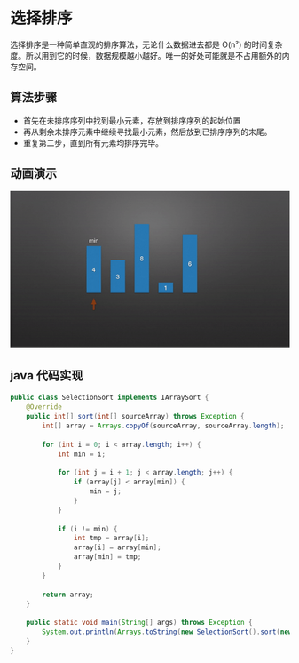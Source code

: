 # 选择排序

选择排序是一种简单直观的排序算法，无论什么数据进去都是 O(n²) 的时间复杂度。所以用到它的时候，数据规模越小越好。唯一的好处可能就是不占用额外的内存空间。

## 算法步骤

* 首先在未排序序列中找到最小元素，存放到排序序列的起始位置
* 再从剩余未排序元素中继续寻找最小元素，然后放到已排序序列的末尾。
* 重复第二步，直到所有元素均排序完毕。

## 动画演示

![](res/selection_sort.gif)

## java 代码实现

```java
public class SelectionSort implements IArraySort {
    @Override
    public int[] sort(int[] sourceArray) throws Exception {
        int[] array = Arrays.copyOf(sourceArray, sourceArray.length);

        for (int i = 0; i < array.length; i++) {
            int min = i;

            for (int j = i + 1; j < array.length; j++) {
                if (array[j] < array[min]) {
                    min = j;
                }
            }

            if (i != min) {
                int tmp = array[i];
                array[i] = array[min];
                array[min] = tmp;
            }
        }

        return array;
    }

    public static void main(String[] args) throws Exception {
        System.out.println(Arrays.toString(new SelectionSort().sort(new int[]{10, 5, 3, 1, 9})));
    }
}
```